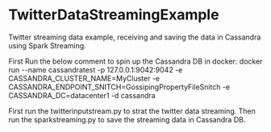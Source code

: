 # TwitterDataStreamingExample
Twitter streaming data example, receiving and saving the data in Cassandra using Spark Streaming.  

First Run the below comment to spin up the Cassandra DB in docker:
docker run --name cassandratest -p 127.0.0.1:9042:9042 -e CASSANDRA_CLUSTER_NAME=MyCluster -e 
CASSANDRA_ENDPOINT_SNITCH=GossipingPropertyFileSnitch -e CASSANDRA_DC=datacenter1 -d cassandra

First run the twitterinputstream.py to strat the twitter data streaming.
Then run the sparkstreaming.py to save the streaming data in Cassandra DB.
